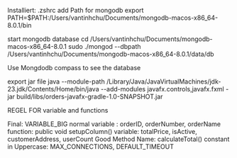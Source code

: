 Installiert:
.zshrc
add Path for mongodb
export PATH=$PATH:/Users/vantinhchu/Documents/mongodb-macos-x86_64-8.0.1/bin


start mongodb database
cd /Users/vantinhchu/Documents/mongodb-macos-x86_64-8.0.1
sudo ./mongod --dbpath /Users/vantinhchu/Documents/mongodb-macos-x86_64-8.0.1/data/db

Use Mongdodb compass to see the database


export jar file
java --module-path /Library/Java/JavaVirtualMachines/jdk-23.jdk/Contents/Home/bin/java --add-modules javafx.controls,javafx.fxml -jar build/libs/orders-javafx-gradle-1.0-SNAPSHOT.jar


REGEL FOR variable and functions

Final: VARIABLE_BIG
normal variable : orderID, orderNumber, orderName
function: public void setupColumn()
variable: totalPrice, isActive, customerAddress, userCount
Good Method Name: calculateTotal()
constant in Uppercase: MAX_CONNECTIONS, DEFAULT_TIMEOUT